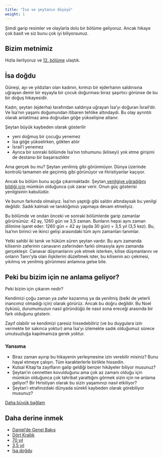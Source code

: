 ```yaml
---
title: "İsa ve şeytanın düşüşü"
weight: 1
---
```



Şimdi garip resimler ve olaylarla dolu bir bölüme geliyoruz. Ancak hikaye çok basit ve siz bunu çok iyi biliyorsunuz.


## Bizim metnimiz

<a name="3d55"></a>
Hızla ilerliyoruz ve [12. bölüme](https://www.bibleserver.com/TR/Vahiy12) ulaştık.


## İsa doğdu

<a name="8465"></a>
Güneşi, ayı ve yıldızları olan kadının, kırmızı bir ejderhanın saldırısına uğrayan demir bir eşyayla bir çocuk doğurması biraz şaşırtıcı görünse de bu bir doğuş hikayesidir.

Kadın, şeytan (ejderha) tarafından saldırıya uğrayan İsa’yı doğuran İsrail’dir. Ve İsa’nın yaşamı doğumundan itibaren tehlike altındaydı. Bu olay ayrıntılı olarak anlatılmaz ama doğrudan göğe yükselişine atlanır.

Şeytan büyük kaybeden olarak gösterilir

- yeni doğmuş bir çocuğu yenemez
- İsa göğe yükselirken, gökten atılır
- İsrail’i yenemez
- Ayrıca bir sonraki bölümde İsa’nın tohumunu (kiliseyi) yok etme girişimi de destansı bir başarısızlıktır


Ama gerçek bu mu? Şeytan yenilmiş gibi görünmüyor. Dünya üzerinde kontrolü tamamen ele geçirmiş gibi görünüyor ve Hıristiyanlar kaçıyor.

Ancak bu bölüm bunu açığa çıkarmaktadır. Şeytan[ yenilgiye uğradığını bildiği için](https://www.bibleserver.com/TR/Vahiy12%3A11-12) mümkün olduğunca çok zarar verir. Onun güç gösterisi yenilgisinin kabulüdür.

Ve bunun farkında olmalıyız. İsa’nın yaptığı gibi saldırı altındaysak bu yenilgi değildir. Sadık kalmalı ve tanıklığımızı yapmaya devam etmeliyiz.

Bu bölümde ve ondan önceki ve sonraki bölümlerde garip zamanlar görürsünüz: 42 ay, 1260 gün ve 3,5 zaman. Bunların hepsi aynı zaman dilimine işaret eder: 1260 gün = 42 ay (ayda 30 gün) = 3,5 yıl (3,5 kez). Bu, İsa’nın birinci ve ikinci gelişi arasındaki tüm aynı zamanları tanımlar.

Yetki sahibi iki tanık ve hüküm süren şeytan vardır. Bu aynı zamanda kilisenin zaferinin canavarın zaferinden farklı olmasıyla aynı zamanda gerçekleşir. Canavar düşmanlarını yok etmek isterken, kilise düşmanlarını ve onların Tanrı’yla olan ilişkilerini düzeltmek ister, bu kilisenin acı çekmesi, yıkılmış ve yenilmiş görünmesi anlamına gelse bile.


## Peki bu bizim için ne anlama geliyor?

<a name="aaae"></a>
Peki bizim için çıkarım nedir?

Kendimizi çoğu zaman ya zafer kazanmış ya da yenilmiş (belki de yeterli inancımız olmadığı için) olarak görürüz. Ancak bu doğru değildir. Bu Noel öyküsü, durumumuzun nasıl göründüğü ile nasıl sona ereceği arasında bir fark olduğunu gösterir.

Zayıf olabilir ve kendimizi çaresiz hissedebiliriz (ve bu duygulara izin vermekte bir sakınca yoktur) ama İsa’yı izlemekte sadık olduğumuz sürece umutsuzluğa kapılmamıza gerek yoktur.


### Yansıma

<a name="2f40"></a>
- Biraz zaman ayırıp bu hikayenin yerleşmesine izin verebilir misiniz? Bunu hayal etmeye çalışın. Tüm karakterlerle birlikte hissedin.
- Kutsal Kitap’ta zayıfların galip geldiği benzer hikâyeler biliyor musunuz?
- Şeytan’ın cennetten kovulduğunu ama çok az zamanı olduğu için mümkün olduğunca çok tahribat yarattığını görmek sizin için ne anlama geliyor? Bir Hıristiyan olarak bu sizin yaşamınızı nasıl etkiliyor?
- Şeytan’ı etrafınızdaki dünyada sürekli kaybeden olarak görebiliyor musunuz?




[Daha büyük bağlam](../../../gen/index/appl/the-book-of-revelation)


## Daha derine inmek

<a name="458a"></a>
- [Daniel’de Genel Bakış](../../../bible/daniel/expl/the-book-of-daniel)
- [Dört Krallık](../../../bible/daniel/expl/the-four-kingdoms-in-daniel)
- [70 yıl](../../../bible/daniel/expl/the-70-year-weeks)
- [3,5 yıl](../../../bible/daniel/expl/the-secret-of-the-3-5-years)
- [İsa doğdu](../../../content/jesus/expl/a-different-christmas-story)







[](https://github.com/revelation-today/revelation-today/blob/main/exampleSite/content/docs/content/jesus/appl/jesus-and-the-fall-of-the-devil.tr.md)

